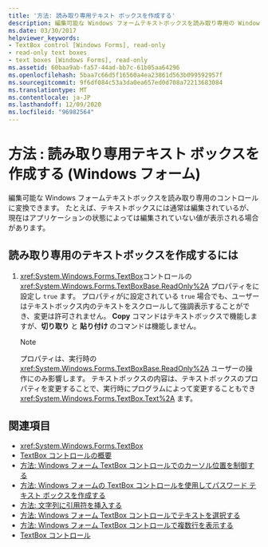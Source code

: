 ```yaml
---
title: '方法: 読み取り専用テキスト ボックスを作成する'
description: 編集可能な Windows フォームテキストボックスを読み取り専用の Windows フォームテキストボックスに変換する方法について説明します。
ms.date: 03/30/2017
helpviewer_keywords:
- TextBox control [Windows Forms], read-only
- read-only text boxes
- text boxes [Windows Forms], read-only
ms.assetid: 60baa9ab-fa57-44ad-bb7c-61b05aa64296
ms.openlocfilehash: 5baa7c66d5f16560a4ea23861d563b099592957f
ms.sourcegitcommit: 9f6df084c53a3da0ea657ed0d708a72213683084
ms.translationtype: MT
ms.contentlocale: ja-JP
ms.lasthandoff: 12/09/2020
ms.locfileid: "96982564"
---
```

# <a name="how-to-create-a-read-only-text-box-windows-forms"></a>方法 : 読み取り専用テキスト ボックスを作成する (Windows フォーム)

編集可能な Windows フォームテキストボックスを読み取り専用のコントロールに変換できます。 たとえば、テキストボックスには通常は編集されているが、現在はアプリケーションの状態によっては編集されていない値が表示される場合があります。

## <a name="to-create-a-read-only-text-box"></a>読み取り専用のテキストボックスを作成するには

1. <xref:System.Windows.Forms.TextBox>コントロールの <xref:System.Windows.Forms.TextBoxBase.ReadOnly%2A> プロパティをに設定し `true` ます。 プロパティがに設定されている `true` 場合でも、ユーザーはテキストボックス内のテキストをスクロールして強調表示することができ、変更は許可されません。 **Copy** コマンドはテキストボックスで機能しますが、**切り取り** と **貼り付け** のコマンドは機能しません。

    > [!NOTE]
    > プロパティは、実行時の <xref:System.Windows.Forms.TextBoxBase.ReadOnly%2A> ユーザーの操作にのみ影響します。 テキストボックスの内容は、テキストボックスのプロパティを変更することで、実行時にプログラムによって変更することもでき <xref:System.Windows.Forms.TextBox.Text%2A> ます。

## <a name="see-also"></a>関連項目

- <xref:System.Windows.Forms.TextBox>
- [TextBox コントロールの概要](textbox-control-overview-windows-forms.md)
- [方法: Windows フォーム TextBox コントロールでのカーソル位置を制御する](how-to-control-the-insertion-point-in-a-windows-forms-textbox-control.md)
- [方法: Windows フォームの TextBox コントロールを使用してパスワード テキスト ボックスを作成する](how-to-create-a-password-text-box-with-the-windows-forms-textbox-control.md)
- [方法: 文字列に引用符を挿入する](how-to-put-quotation-marks-in-a-string-windows-forms.md)
- [方法: Windows フォーム TextBox コントロールでテキストを選択する](how-to-select-text-in-the-windows-forms-textbox-control.md)
- [方法: Windows フォーム TextBox コントロールで複数行を表示する](how-to-view-multiple-lines-in-the-windows-forms-textbox-control.md)
- [TextBox コントロール](textbox-control-windows-forms.md)

